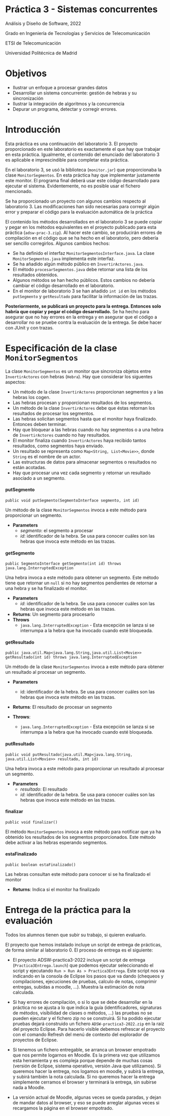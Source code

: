 # Práctica 3 - Sistemas concurrentes

Análisis y Diseño de Software, 2022

Grado en Ingeniería de Tecnologías y Servicios de
Telecomunicación

ETSI de Telecomunicación

Universidad Politécnica de Madrid

# Objetivos

*	Ilustrar un enfoque a procesar grandes datos
*	Desarrollar un sistema concurrente: gestión de hebras y su sincronización
*	Ilustrar la integración de algoritmos y la concurrencia
* Depurar un programa, detectar y corregir errores.

# Introducción

Esta práctica es una continuación del laboratorio 3. El proyecto proporcionado en este laboratorio es exactamente el que hay que trabajar en esta práctica. Igualmente, el contenido del enunciado del laboratorio 3 es aplicable e imprescindible para completar esta práctica.

En el laboratorio 3, se usó la biblioteca (```monitor.jar```) que proporcionaba la clase ```MonitorSegmentos```. En esta práctica hay que implementar justamente este monitor. El programa final deberá usar este código desarrollado para ejecutar el sistema. Evidentemente, no es posible usar el fichero mencionado.

Se ha proporcionado un proyecto con algunos cambios respecto al laboratorio 3. Las modificaciones han sido necesarias para corregir algún error y preparar el código para la evaluación automática de la práctica

El contenido los métodos desarrollados en el laboratorio 3 se puede copiar y pegar en los métodos equivalentes en el proyecto publicado para esta práctica (`adsw-prac-3.zip`). Al hacer este cambio, se producirán errores de compilación en el código que se ha hecho en el laboratorio, pero debería ser sencillo corregirlos. Algunos cambios hechos:

* Se ha definido el interfaz `MonitorSegmentosInterface.java`. La clase  `MonitorSegmentos.java` implementa este interfaz.
* Se ha añadido algún método público en `InvertirActores.java`.
* El método `procesarSegmentos.java` debe retornar una lista de los resultados obtenidos.
* Algunos métodos se han hecho públicos. Estos cambios no debería cambiar el código desarrollado en el laboratorio.
* En el monitor de laboratorio 3 se han añadido `int id` en los métodos `putSegmento` y `getResultado` para facilitar la información de las trazas.

**Posteriormente, se publicará un proyecto para la entrega. Entonces solo habría que copiar y pegar el código desarrollado.** Se ha hecho para asegurar que no hay errores en la entrega y en asegurar que el código a desarrollar no se pruebe contra la evaluación de la entrega. Se debe hacer con JUnit y con trazas.

# Especificación de la clase ```MonitorSegmentos```

La clase ```MonitorSegmentos``` es un monitor que sincroniza objetos entre ```InvertirActores``` con hebras (```Hebra```). Hay que considerar los siguentes aspectos:

* Un método de la clase `InvertirActores` proporcionan segmentos y a las hebras los cogen.
* Las hebras procesan y proporcionan resultados de los segmentos.
* Un método de la clase  `InvertirActores` debe que éstas retornan los resultados de procesar los segmentos.
* Las hebras solicitan segmentos hasta que el monitor haya finalizado. Entonces deben terminar.
* Hay que bloquear a las hebras cuando no hay segmentos o a una hebra de `InvertirActores` cuando no hay resultados.
* El monitor finaliza cuando `InvertirActores` haya recibido tantos resultados, como segmentos haya enviado.
* Un resultado se representa como `Map<String, List<Movie>>`, donde `String` es el nombre de un actor.
* Las estructuras de datos para almacenar segmentos o resultados no están acotadas.
* Hay que procesar una vez cada segmento y retornar un resultado asociado a un segmento.

#### putSegmento

`public void putSegmento​(SegmentoInterface segmento, int id)`

Un método de la clase ```MonitorSegmentos``` invoca a este método para proporcionar un segmento.

* **Parameters**
    - *segmento*: el segmento a procesar
    - *id*: identificador de la hebra. Se usa para conocer cuáles son las hebras que invoca este método en las trazas.

#### getSegmento

`public SegmentoInterface getSegmento​(int id) throws java.lang.InterruptedException`

Una hebra invoca a este método para obtener un segmento. Este método tiene que retornar un `null` si no hay segmentos pendientes de retornar a una hebra y se ha finalizado el monitor.

* **Parameters**
    * *id*: identificador de la hebra. Se usa para conocer cuáles son las hebras que invoca este método en las trazas.
* **Returns**: Un segmento para procesarlo
* **Throws**
    - `java.lang.InterruptedException` - Esta excepción se lanza si se interrumpa a la hebra que ha invocado cuando esté bloqueada.

#### getResultado

`public java.util.Map<java.lang.String,​java.util.List<Movie>> getResultado(int id) throws java.lang.InterruptedException`

Un método de la clase ```MonitorSegmentos``` invoca a este método para obtener un resultado al procesar un segmento.

* **Parameters**
    - id: identificador de la hebra. Se usa para conocer cuáles son las hebras que invoca este método en las trazas.

* **Returns**: El resultado de procesar un segmento

* **Throws**:
    - `java.lang.InterruptedException` - Esta excepción se lanza si se interrumpa a la hebra que ha invocado cuando esté bloqueada.

#### putResultado

`public void putResultado​(java.util.Map<java.lang.String,​java.util.List<Movie>> resultado, int id)`

Una hebra invoca a este método para proporcionar un resultado al procesar un segmento.

* **Parameters**
    - *resultado*: El resultado
    - *id*: identificador de la hebra. Se usa para conocer cuáles son las hebras que invoca este método en las trazas.

#### finalizar

`public void finalizar()`

El método `MonitorSegmentos` invoca a este método para notificar que ya ha obtenido los resultados de los segmentos proporcionados. Este método debe activar a las hebras esperando segmentos.

#### estaFinalizado
`public boolean estaFinalizado()`

Las hebras consultan este método para conocer si se ha finalizado el monitor

* **Returns**: Indica si el  monitor ha finalizado

# Entrega de la práctica para la evaluación

Todos los alumnos tienen que subir su trabajo, si quieren evaluarlo.

El proyecto que hemos instalado incluye un script de entrega de prácticas, de forma similar al laboratorio 0. El proceso de entrega es el siguiente:

- El proyecto ADSW-practica3-2022 incluye un script de entrega (`Practica3Entrega.launch`) que podemos ejecutar seleccionando el script y ejecutando `Run > Run As > Practica3Entrega`. Este script nos va indicando en la consola de Eclipse los pasos que va dando (chequeos y compilaciones, ejecuciones de pruebas, calculo de notas, comprimir entregas, subidas a moodle, ...). Muestra la estimación de nota calculada.

- Si hay errores de compilación, o si lo que se debe desarrollar en la práctica no se ajusta a lo que indica la guía (identificadores, signaturas de métodos, visibilidad de clases o métodos, ...) las pruebas no se pueden ejecutar y el fichero zip no se construirá. Si ha podido ejecutar pruebas dejará construido un fichero `ADSW-practica3-2022.zip` en la raiz del proyecto Eclipse. Para hacerlo visible debemos refrescar el proyecto con el comando Refresh del menú de contexto del explorador de proyectos de Eclipse.

- Si tenemos un fichero entregable, se arranca un browser empotrado que nos permite logarnos en Moodle. Es la primera vez que utilizamos esta herramienta y es compleja porque depende de muchas cosas (versión de Eclipse, sistema operativo, versión Java que utilizamos). Si queremos hacer la entrega, nos logamos en moodle, y subirá la entrega, y subirá también la nota calculada. Si no queremos hacer la entrega simplemente cerramos el browser y terminará la entrega, sin subirse nada a Moodle.

- La versión actual de Moodle, algunas veces se queda paradas, y dejan de mandar datos al browser, y eso se puede arreglar algunas veces si recargamos la página en el browser empotrado.
